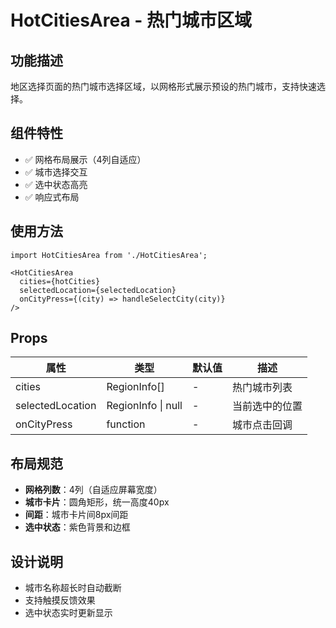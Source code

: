 # HotCitiesArea - 热门城市区域

## 功能描述
地区选择页面的热门城市选择区域，以网格形式展示预设的热门城市，支持快速选择。

## 组件特性
- ✅ 网格布局展示（4列自适应）
- ✅ 城市选择交互
- ✅ 选中状态高亮
- ✅ 响应式布局

## 使用方法

```tsx
import HotCitiesArea from './HotCitiesArea';

<HotCitiesArea
  cities={hotCities}
  selectedLocation={selectedLocation}
  onCityPress={(city) => handleSelectCity(city)}
/>
```

## Props

| 属性 | 类型 | 默认值 | 描述 |
|------|------|--------|------|
| cities | RegionInfo[] | - | 热门城市列表 |
| selectedLocation | RegionInfo \| null | - | 当前选中的位置 |
| onCityPress | function | - | 城市点击回调 |

## 布局规范
- **网格列数**：4列（自适应屏幕宽度）
- **城市卡片**：圆角矩形，统一高度40px
- **间距**：城市卡片间8px间距
- **选中状态**：紫色背景和边框

## 设计说明
- 城市名称超长时自动截断
- 支持触摸反馈效果
- 选中状态实时更新显示
